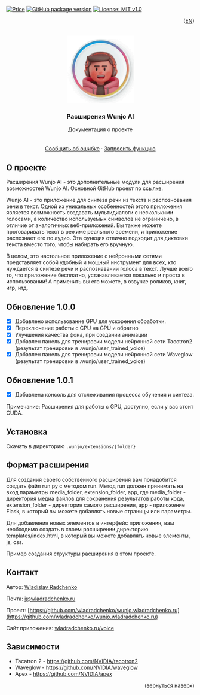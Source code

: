 [![Price](https://img.shields.io/badge/price-FREE-0098f7.svg)](https://github.com/wladradchenko/extensions.wunjo.wladradchenko.ru/blob/main/LICENSE)
[![GitHub package version](https://img.shields.io/github/v/release/wladradchenko/extensions.wunjo.wladradchenko.ru?display_name=tag&sort=semver)](https://github.com/wladradchenko/extensions.wunjo.wladradchenko.ru)
[![License: MIT v1.0](https://img.shields.io/badge/license-Apache-blue.svg)](https://github.com/wladradchenko/extensions.wunjo.wladradchenko.ru/blob/main/LICENSE)

<p align="right">(<a href="README_en.md">EN</a>)</p>
<div id="top"></div>

<br />
<div align="center">
  <a href="https://github.com/wladradchenko/wunjo.wladradchenko.ru">
    <img src="example/man.gif" alt="Logo" width="180" height="180">
  </a>

  <h3 align="center">Расширения Wunjo AI</h3>

  <p align="center">
    Документация о проекте
    <br/>
    <br/>
    <br/>
    <a href="https://github.com/wladradchenko/extensions.wunjo.wladradchenko.ru/issues">Сообщить об ошибке</a>
    ·
    <a href="https://github.com/wladradchenko/voiceai.wladradchenko.ru/issues">Запросить функцию</a>
  </p>
</div>


<!-- ABOUT THE PROJECT -->
## О проекте

Расширения Wunjo AI - это дополнительные модули для расширения возможностей Wunjo AI. Основной GitHub проект по <a href="https://github.com/wladradchenko/wunjo.wladradchenko.ru">ссылке</a>.

Wunjo AI - это приложение для синтеза речи из текста и распознования речи в текст. Одной из уникальных особенностей этого приложения является возможность создавать мультидиалоги с несколькими голосами, а количество используемых символов не ограничено, в отличие от аналогичных веб-приложений. Вы также можете проговаривать текст в режиме реального времени, и приложение распознает его по аудио. Эта функция отлично подходит для диктовки текста вместо того, чтобы набирать его вручную.

В целом, это настольное приложение с нейронными сетями представляет собой удобный и мощный инструмент для всех, кто нуждается в синтезе речи и распознавании голоса в текст. Лучше всего то, что приложение бесплатно, устанавливается локально и проста в использовании! А применить вы его можете, в озвучке роликов, книг, игр, итд.

<!-- UPDATE -->
## Обновление 1.0.0

- [x] Добавлено использование GPU для ускорения обработки.
- [x] Переключение работы с CPU на GPU и обратно
- [x] Улучшения качества фона, при создании анимации
- [x] Добавлен панель для тренировки модели нейронной сети Tacotron2 (результат тренировки в .wunjo/user_trained_voice)
- [x] Добавлен панель для тренировки модели нейронной сети Waveglow (результат тренировки в .wunjo/user_trained_voice)

## Обновление 1.0.1

- [x] Добавлена консоль для отслеживания процесса обучения и синтеза.

Примечание: Расширения для работы с GPU, доступно, если у вас стоит CUDA.

<!-- INSTALL -->
## Установка

Скачать в директорию `.wunjo/extensions/{folder}`

<!-- FORMAT -->
## Формат расширения

Для создания своего собственного расширения вам понадобится создать файл run.py с методом run. Метод run должен принимать на вход параметры media_folder, extension_folder, app, где media_folder - директория медиа файлов для сохранения результатов работы кода, extension_folder - директория самого расширения, app - приложение Flask, в который вы можете добавлять новые страницы или параметры.

Для добавления новых элементов в интерфейс приложения, вам необходимо создать в своем расширении директорию templates/index.html, в который вы можете добавлять новые элементы, js, css.

Пример создания структуры расширения в этом проекте.


<!-- CONTACT -->
## Контакт

Автор: [Wladislav Radchenko](https://github.com/wladradchenko/)

Почта: [i@wladradchenko.ru](i@wladradchenko.ru)

Проект: [https://github.com/wladradchenko/wunjo.wladradchenko.ru](https://github.com/wladradchenko/wunjo.wladradchenko.ru)

Сайт приложения: [wladradchenko.ru/voice](https://wladradchenko.ru/wunjo)


<!-- CREDITS -->
## Зависимости

* Tacatron 2 - https://github.com/NVIDIA/tacotron2
* Waveglow - https://github.com/NVIDIA/waveglow
* Apex - https://github.com/NVIDIA/apex


<p align="right">(<a href="#top">вернуться наверх</a>)</p>
